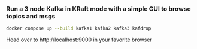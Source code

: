 ### Run a 3 node Kafka in KRaft mode with a simple GUI to browse topics and msgs
```sh
docker compose up --build kafka1 kafka2 kafka3 kafdrop
```

Head over to http://localhost:9000 in your favorite browser
